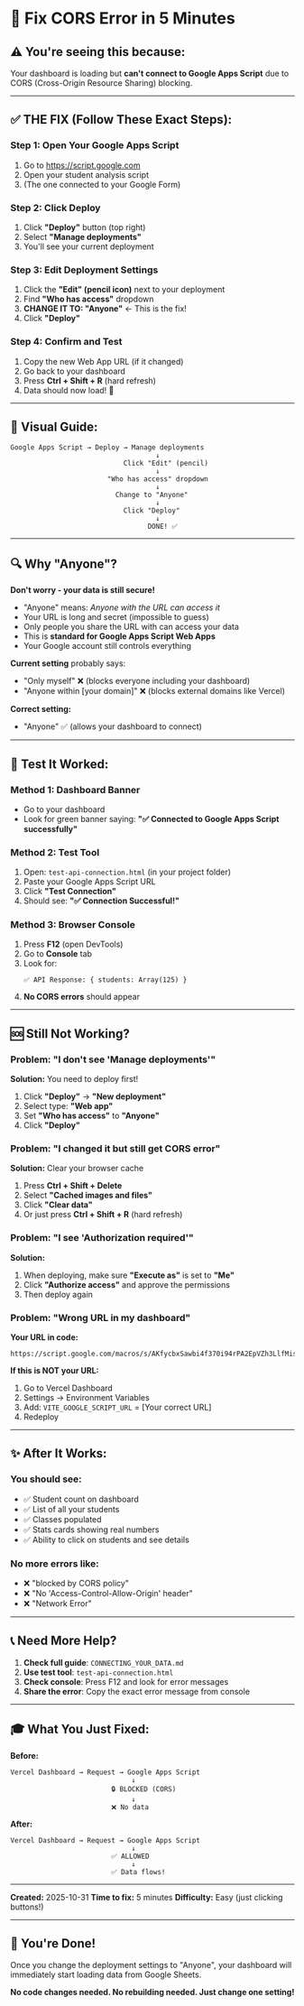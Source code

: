 # 🚀 Fix CORS Error in 5 Minutes

## ⚠️ You're seeing this because:

Your dashboard is loading but **can't connect to Google Apps Script** due to CORS (Cross-Origin Resource Sharing) blocking.

---

## ✅ THE FIX (Follow These Exact Steps):

### Step 1: Open Your Google Apps Script
1. Go to https://script.google.com
2. Open your student analysis script
3. (The one connected to your Google Form)

### Step 2: Click Deploy
1. Click **"Deploy"** button (top right)
2. Select **"Manage deployments"**
3. You'll see your current deployment

### Step 3: Edit Deployment Settings
1. Click the **"Edit" (pencil icon)** next to your deployment
2. Find **"Who has access"** dropdown
3. **CHANGE IT TO: "Anyone"** ← This is the fix!
4. Click **"Deploy"**

### Step 4: Confirm and Test
1. Copy the new Web App URL (if it changed)
2. Go back to your dashboard
3. Press **Ctrl + Shift + R** (hard refresh)
4. Data should now load! 🎉

---

## 🎯 Visual Guide:

```
Google Apps Script → Deploy → Manage deployments
                                    ↓
                            Click "Edit" (pencil)
                                    ↓
                        "Who has access" dropdown
                                    ↓
                          Change to "Anyone"
                                    ↓
                            Click "Deploy"
                                    ↓
                                  DONE! ✅
```

---

## 🔍 Why "Anyone"?

**Don't worry - your data is still secure!**

- "Anyone" means: *Anyone with the URL can access it*
- Your URL is long and secret (impossible to guess)
- Only people you share the URL with can access your data
- This is **standard for Google Apps Script Web Apps**
- Your Google account still controls everything

**Current setting** probably says:
- "Only myself" ❌ (blocks everyone including your dashboard)
- "Anyone within [your domain]" ❌ (blocks external domains like Vercel)

**Correct setting:**
- "Anyone" ✅ (allows your dashboard to connect)

---

## 🧪 Test It Worked:

### Method 1: Dashboard Banner
- Go to your dashboard
- Look for green banner saying: **"✅ Connected to Google Apps Script successfully"**

### Method 2: Test Tool
1. Open: `test-api-connection.html` (in your project folder)
2. Paste your Google Apps Script URL
3. Click **"Test Connection"**
4. Should see: **"✅ Connection Successful!"**

### Method 3: Browser Console
1. Press **F12** (open DevTools)
2. Go to **Console** tab
3. Look for:
   ```
   ✅ API Response: { students: Array(125) }
   ```
4. **No CORS errors** should appear

---

## 🆘 Still Not Working?

### Problem: "I don't see 'Manage deployments'"
**Solution:** You need to deploy first!
1. Click **"Deploy"** → **"New deployment"**
2. Select type: **"Web app"**
3. Set **"Who has access"** to **"Anyone"**
4. Click **"Deploy"**

### Problem: "I changed it but still get CORS error"
**Solution:** Clear your browser cache
1. Press **Ctrl + Shift + Delete**
2. Select **"Cached images and files"**
3. Click **"Clear data"**
4. Or just press **Ctrl + Shift + R** (hard refresh)

### Problem: "I see 'Authorization required'"
**Solution:**
1. When deploying, make sure **"Execute as"** is set to **"Me"**
2. Click **"Authorize access"** and approve the permissions
3. Then deploy again

### Problem: "Wrong URL in my dashboard"
**Your URL in code:**
```
https://script.google.com/macros/s/AKfycbxSawbi4f370i94rPA2EpVZh3LlfMisq7uu6r3pS0Q3rQU8nW5qTk_Witm1FVd5kQtb/exec
```

**If this is NOT your URL:**
1. Go to Vercel Dashboard
2. Settings → Environment Variables
3. Add: `VITE_GOOGLE_SCRIPT_URL` = [Your correct URL]
4. Redeploy

---

## ✨ After It Works:

### You should see:
- ✅ Student count on dashboard
- ✅ List of all your students
- ✅ Classes populated
- ✅ Stats cards showing real numbers
- ✅ Ability to click on students and see details

### No more errors like:
- ❌ "blocked by CORS policy"
- ❌ "No 'Access-Control-Allow-Origin' header"
- ❌ "Network Error"

---

## 📞 Need More Help?

1. **Check full guide**: `CONNECTING_YOUR_DATA.md`
2. **Use test tool**: `test-api-connection.html`
3. **Check console**: Press F12 and look for error messages
4. **Share the error**: Copy the exact error message from console

---

## 🎓 What You Just Fixed:

**Before:**
```
Vercel Dashboard → Request → Google Apps Script
                              ↓
                         🔒 BLOCKED (CORS)
                              ↓
                         ❌ No data
```

**After:**
```
Vercel Dashboard → Request → Google Apps Script
                              ↓
                         ✅ ALLOWED
                              ↓
                         ✅ Data flows!
```

---

**Created:** 2025-10-31
**Time to fix:** 5 minutes
**Difficulty:** Easy (just clicking buttons!)

---

## 🎉 You're Done!

Once you change the deployment settings to "Anyone", your dashboard will immediately start loading data from Google Sheets.

**No code changes needed. No rebuilding needed. Just change one setting!**
